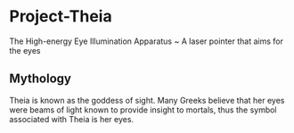 # Project-Theia
The High-energy Eye Illumination Apparatus ~ A laser pointer that aims for the eyes

## Mythology
Theia is known as the goddess of sight.
Many Greeks believe that her eyes were beams of light known to provide insight to mortals, 
thus the symbol associated with Theia is her eyes.
